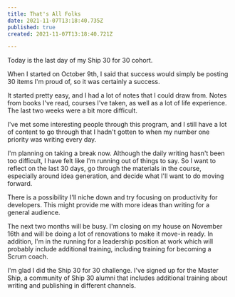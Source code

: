 ```yaml
---
title: That's All Folks
date: 2021-11-07T13:18:40.735Z
published: true
created: 2021-11-07T13:18:40.721Z

---
```

Today is the last day of my Ship 30 for 30 cohort.

When I started on October 9th, I said that success would simply be posting 30 items I'm proud of, so it was certainly a success.

It started pretty easy, and I had a lot of notes that I could draw from. Notes from books I've read, courses I've taken, as well as a lot of life experience. The last two weeks were a bit more difficult.

I've met some interesting people through this program, and I still have a lot of content to go through that I hadn't gotten to when my number one priority was writing every day.

I'm planning on taking a break now. Although the daily writing hasn't been too difficult, I have felt like I'm running out of things to say. So I want to reflect on the last 30 days, go through the materials in the course, especially around idea generation, and decide what I'll want to do moving forward.

There is a possibility I'll niche down and try focusing on productivity for developers. This might provide me with more ideas than writing for a general audience.

The next two months will be busy. I'm closing on my house on November 16th and will be doing a lot of renovations to make it move-in ready. In addition, I'm in the running for a leadership position at work which will probably include additional training, including training for becoming a Scrum coach.

I'm glad I did the Ship 30 for 30 challenge. I've signed up for the Master Ship, a community of Ship 30 alumni that includes additional training about writing and publishing in different channels.
